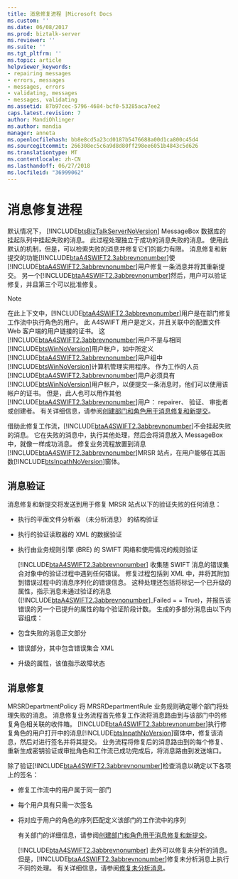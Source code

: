 ```yaml
---
title: 消息修复进程 |Microsoft Docs
ms.custom: ''
ms.date: 06/08/2017
ms.prod: biztalk-server
ms.reviewer: ''
ms.suite: ''
ms.tgt_pltfrm: ''
ms.topic: article
helpviewer_keywords:
- repairing messages
- errors, messages
- messages, errors
- validating, messages
- messages, validating
ms.assetid: 87b97cec-5796-4684-bcf0-53285aca7ee2
caps.latest.revision: 7
author: MandiOhlinger
ms.author: mandia
manager: anneta
ms.openlocfilehash: bb8e8cd5a23cd0187b5476688a00d1ca800c45d4
ms.sourcegitcommit: 266308ec5c6a9d8d80ff298ee6051b4843c5d626
ms.translationtype: MT
ms.contentlocale: zh-CN
ms.lasthandoff: 06/27/2018
ms.locfileid: "36999062"
---
```

# <a name="message-repair-process"></a>消息修复进程
默认情况下， [!INCLUDE[btsBizTalkServerNoVersion](../../includes/btsbiztalkservernoversion-md.md)] MessageBox 数据库的挂起队列中挂起失败的消息。 此过程处理独立于成功的消息失败的消息。 使用此默认的机制，但是，可以检索失败的消息并修复它们的能力有限。 消息修复和新提交的功能[!INCLUDE[btaA4SWIFT2.3abbrevnonumber](../../includes/btaa4swift2-3abbrevnonumber-md.md)]使[!INCLUDE[btaA4SWIFT2.3abbrevnonumber](../../includes/btaa4swift2-3abbrevnonumber-md.md)]用户修复一条消息并将其重新提交。 另一个[!INCLUDE[btaA4SWIFT2.3abbrevnonumber](../../includes/btaa4swift2-3abbrevnonumber-md.md)]然后，用户可以验证修复，并且第三个可以批准修复。  
  
> [!NOTE]
>  在此上下文中，[!INCLUDE[btaA4SWIFT2.3abbrevnonumber](../../includes/btaa4swift2-3abbrevnonumber-md.md)]用户是在部门修复工作流中执行角色的用户。 此 A4SWIFT 用户是定义，并且关联中的配置文件 Web 客户端的用户链接的证书。 这[!INCLUDE[btaA4SWIFT2.3abbrevnonumber](../../includes/btaa4swift2-3abbrevnonumber-md.md)]用户不是与相同[!INCLUDE[btsWinNoVersion](../../includes/btswinnoversion-md.md)]用户帐户，如中所定义[!INCLUDE[btaA4SWIFT2.3abbrevnonumber](../../includes/btaa4swift2-3abbrevnonumber-md.md)]用户组中[!INCLUDE[btsWinNoVersion](../../includes/btswinnoversion-md.md)]计算机管理实用程序。 作为工作的人员[!INCLUDE[btaA4SWIFT2.3abbrevnonumber](../../includes/btaa4swift2-3abbrevnonumber-md.md)]用户必须具有[!INCLUDE[btsWinNoVersion](../../includes/btswinnoversion-md.md)]用户帐户，以便提交一条消息时，他们可以使用该帐户的证书。 但是，此人也可以用作其他[!INCLUDE[btaA4SWIFT2.3abbrevnonumber](../../includes/btaa4swift2-3abbrevnonumber-md.md)]用户： repairer、 验证、 审批者或创建者。 有关详细信息，请参阅[创建部门和角色用于消息修复和新提交](../../adapters-and-accelerators/accelerator-swift/creating-departments-and-roles-for-message-repair-and-new-submission.md)。  
  
 借助此修复工作流，[!INCLUDE[btaA4SWIFT2.3abbrevnonumber](../../includes/btaa4swift2-3abbrevnonumber-md.md)]不会挂起失败的消息。 它在失败的消息中，执行其他处理，然后会将消息放入 MessageBox 中，就像一样成功消息。 修复业务流程放置到消息[!INCLUDE[btaA4SWIFT2.3abbrevnonumber](../../includes/btaa4swift2-3abbrevnonumber-md.md)]MRSR 站点，在用户能够在其函数[!INCLUDE[btsInpathNoVersion](../../includes/btsinpathnoversion-md.md)]窗体。  
  
## <a name="message-validation"></a>消息验证  
 消息修复和新提交将发送到用于修复 MRSR 站点以下的验证失败的任何消息：  
  
- 执行的平面文件分析器 （未分析消息） 的结构验证  
  
- 执行的验证读取器的 XML 的数据验证  
  
- 执行由业务规则引擎 (BRE) 的 SWIFT 网络和使用情况的规则验证  
  
  [!INCLUDE[btaA4SWIFT2.3abbrevnonumber](../../includes/btaa4swift2-3abbrevnonumber-md.md)] 收集随 SWIFT 消息的错误集合对象中的验证过程中遇到任何错误。 修复过程包括到 XML 中，并将其附加到错误过程中的消息序列化的错误信息。 这种处理还包括将标记一个已升级的属性，指示消息未通过验证的消息 ([!INCLUDE[btaA4SWIFT2.3abbrevnonumber](../../includes/btaa4swift2-3abbrevnonumber-md.md)]_Failed = = True)，并报告该错误的另一个已提升的属性的每个验证阶段计数。 生成的多部分消息由以下内容组成：  
  
- 包含失败的消息正文部分  
  
- 错误部分，其中包含错误集合 XML  
  
- 升级的属性，该值指示故障状态  
  
## <a name="message-repair"></a>消息修复  
 MRSRDepartmentPolicy 将 MRSRDepartmentRule 业务规则确定哪个部门将处理失败的消息。 消息修复业务流程首先修复工作流将消息路由到与该部门中的修复角色相关联的收件箱。 [!INCLUDE[btaA4SWIFT2.3abbrevnonumber](../../includes/btaa4swift2-3abbrevnonumber-md.md)]执行修复角色的用户打开中的消息[!INCLUDE[btsInpathNoVersion](../../includes/btsinpathnoversion-md.md)]窗体中，修复该消息，然后对进行签名并将其提交。 业务流程将修复后的消息路由到的每个修复、 重新生成密钥验证或审批角色和工作流已成功完成后，将消息路由到发送端口。  
  
 除了验证[!INCLUDE[btaA4SWIFT2.3abbrevnonumber](../../includes/btaa4swift2-3abbrevnonumber-md.md)]检查消息以确定以下各项上的签名：  
  
- 修复工作流中的用户属于同一部门  
  
- 每个用户具有只需一次签名  
  
- 将对应于用户的角色的序列匹配定义该部门的工作流中的序列  
  
  有关部门的详细信息，请参阅[创建部门和角色用于消息修复和新提交](../../adapters-and-accelerators/accelerator-swift/creating-departments-and-roles-for-message-repair-and-new-submission.md)。  
  
  [!INCLUDE[btaA4SWIFT2.3abbrevnonumber](../../includes/btaa4swift2-3abbrevnonumber-md.md)] 此外可以修复未分析的消息。 但是，[!INCLUDE[btaA4SWIFT2.3abbrevnonumber](../../includes/btaa4swift2-3abbrevnonumber-md.md)]修复未分析消息上执行不同的处理。 有关详细信息，请参阅[修复未分析消息](../../adapters-and-accelerators/accelerator-swift/repairing-unparsed-messages.md)。